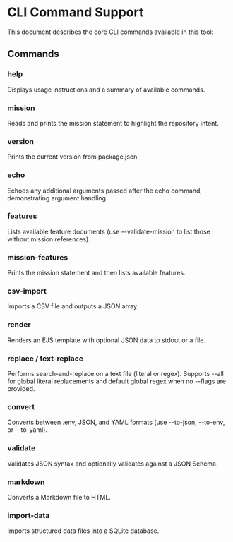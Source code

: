 # CLI Command Support

This document describes the core CLI commands available in this tool:

## Commands

### help
Displays usage instructions and a summary of available commands.

### mission
Reads and prints the mission statement to highlight the repository intent.

### version
Prints the current version from package.json.

### echo
Echoes any additional arguments passed after the echo command, demonstrating argument handling.

### features
Lists available feature documents (use --validate-mission to list those without mission references).

### mission-features
Prints the mission statement and then lists available features.

### csv-import
Imports a CSV file and outputs a JSON array.

### render
Renders an EJS template with optional JSON data to stdout or a file.

### replace / text-replace
Performs search-and-replace on a text file (literal or regex). Supports --all for global literal replacements and default global regex when no --flags are provided.

### convert
Converts between .env, JSON, and YAML formats (use --to-json, --to-env, or --to-yaml).

### validate
Validates JSON syntax and optionally validates against a JSON Schema.

### markdown
Converts a Markdown file to HTML.

### import-data
Imports structured data files into a SQLite database.